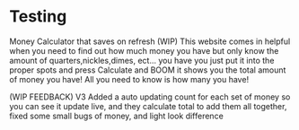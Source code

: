 # Testing
Money Calculator that saves on refresh (WIP)
This website comes in helpful when you need to find out how much
money you have but only know the amount of quarters,nickles,dimes, ect... you have 
you just put it into the proper spots and press Calculate
and BOOM it shows you the total amount of money you have!
All you need to know is how many you have!

(WIP FEEDBACK) V3
Added a auto updating count for each set of money so you can see it update live, and they calculate total to add them all together, fixed some small bugs of money, and light look difference 